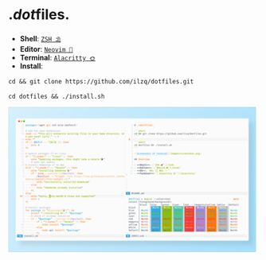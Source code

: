 # .*dot*files.

- **Shell**: [`ZSH ⛱`](/zsh)
- **Editor**: [`Neovim 🍋`](/nvim)
- **Terminal**: [`Alacritty 🌞`](/alacritty)
- **Install**:

```shell
cd && git clone https://github.com/ilzq/dotfiles.git
```

```shell
cd dotfiles && ./install.sh
```

![Screenshot of terminal](images/screenshot.png)
